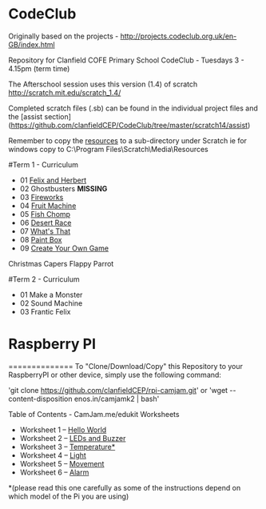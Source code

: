 # CodeClub

Originally based on the projects - http://projects.codeclub.org.uk/en-GB/index.html

Repository for Clanfield COFE Primary School CodeClub - Tuesdays 3 - 4.15pm (term time)

The Afterschool session uses this version (1.4) of scratch http://scratch.mit.edu/scratch_1.4/

Completed scratch files (.sb) can be found in the individual project files and the [assist section] (https://github.com/clanfieldCEP/CodeClub/tree/master/scratch14/assist)

Remember to copy the [resources](https://github.com/clanfieldCEP/CodeClub/tree/master/scratch14/resources) to a sub-directory under Scratch ie for windows copy to C:\Program Files\Scratch\Media\Resources

#Term 1 - Curriculum
- 01 [Felix and Herbert](https://github.com/clanfieldCEP/CodeClub/tree/master/scratch14/01-Felix%20%26%20Herbert)
- 02 Ghostbusters **MISSING**
- 03 [Fireworks](https://github.com/clanfieldCEP/CodeClub/tree/master/scratch14/03-Fireworks)
- 04 [Fruit Machine](https://github.com/clanfieldCEP/CodeClub/tree/master/scratch14/04-Fruit%20Machine)
- 05 [Fish Chomp](https://github.com/clanfieldCEP/CodeClub/tree/master/scratch14/05-Fish%20Chomp)
- 06 [Desert Race](https://github.com/clanfieldCEP/CodeClub/tree/master/scratch14/06-Desert%20Race)
- 07 [What's That](https://github.com/clanfieldCEP/CodeClub/tree/master/scratch14/07-What's%20That)
- 08 [Paint Box](https://github.com/clanfieldCEP/CodeClub/tree/master/scratch14/08-Paint%20Box)
- 09 [Create Your Own Game](https://github.com/clanfieldCEP/CodeClub/tree/master/scratch14/09-Create%20Your%20Own%20Game)

Christmas Capers
Flappy Parrot

#Term 2 - Curriculum
- 01 Make a Monster
- 02 Sound Machine
- 03 Frantic Felix

# Raspberry PI
==============
To "Clone/Download/Copy"  this Repository to your RaspberryPI or other device, simply use the following command:

'git clone https://github.com/clanfieldCEP/rpi-camjam.git' or 'wget --content-disposition enos.in/camjamk2 | bash'

Table of Contents -  CamJam.me/edukit Worksheets
- Worksheet 1 – [Hello World](https://github.com/clanfieldCEP/rpi-camjam/blob/master/Kit2_Worksheets/CamJam%20EduKit%20Sensors%20Worksheet%201%20-%20Hello%20World.pdf)
- Worksheet 2 – [LEDs and Buzzer](https://github.com/clanfieldCEP/rpi-camjam/blob/master/Kit2_Worksheets/CamJam%20EduKit%20Sensors%20Worksheet%202%20-%20LEDs%20and%20Buzzer.pdf)
- Worksheet 3 – [Temperature*](https://github.com/clanfieldCEP/rpi-camjam/blob/master/Kit2_Worksheets/CamJam%20EduKit%20Sensors%20Worksheet%203%20-%20Temperature.pdf)
- Worksheet 4 – [Light](https://github.com/clanfieldCEP/rpi-camjam/blob/master/Kit2_Worksheets/CamJam%20EduKit%20Sensors%20Worksheet%204%20-%20Light.pdf)
- Worksheet 5 – [Movement](https://github.com/clanfieldCEP/rpi-camjam/blob/master/Kit2_Worksheets/CamJam%20EduKit%20Sensors%20Worksheet%205%20-%20Movement.pdf)
- Worksheet 6 – [Alarm](https://github.com/clanfieldCEP/rpi-camjam/blob/master/Kit2_Worksheets/CamJam%20EduKit%20Sensors%20Worksheet%206%20-%20Alarm.pdf)

*(please read this one carefully as some of the instructions depend on which model of the Pi you are using)
